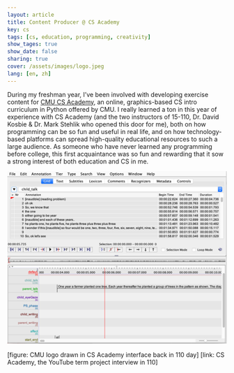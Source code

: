 ```yaml
---
layout: article
title: Content Producer @ CS Academy
key: cs
tags: [cs, education, programming, creativity]
show_tages: true
show_date: false
sharing: true
cover: /assets/images/logo.jpeg
lang: [en, zh]
---
```


During my freshman year, I’ve been involved with developing exercise content for [CMU CS Academy], an online, graphics-based CS intro curriculum in Python offered by CMU. I really learned a ton in this year of experience with CS Academy (and the two instructors of 15-110, Dr. David Kosbie & Dr. Mark Stehlik who opened this door for me), both on how programming can be so fun and useful in real life, and on how technology-based platforms can spread high-quality educational resources to such a large audience. As someone who have never learned any programming before college, this first acquaintance was so fun and rewarding that it sow a strong interest of both education and CS in me.

![](/assets/images/ELAN.png)

<!--more-->

[CMU CS Academy]: https://v2.academy.cs.cmu.edu/course

[figure: CMU logo drawn in CS Academy interface back in 110 day]
[link: CS Academy, the YouTube term project interview in 110]